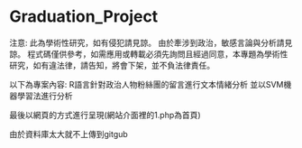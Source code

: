 # Graduation_Project
注意:
此為學術性研究，如有侵犯請見諒。
由於牽涉到政治，敏感言論與分析請見諒。
程式碼僅供參考，如需應用或轉載必須先詢問且經過同意，本專題為學術性研究，如有違法律，請告知，將會下架，並不負法律責任。

以下為專案內容:
R語言針對政治人物粉絲團的留言進行文本情緒分析
並以SVM機器學習法進行分析

最後以網頁的方式進行呈現(網站介面裡的1.php為首頁)

由於資料庫太大就不上傳到gitgub
